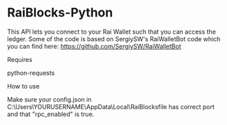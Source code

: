 # RaiBlocks-Python
This API lets you connect to your Rai Wallet such that you can access the ledger. Some of the code is based on SergiySW's RaiWalletBot code which you can find here: https://github.com/SergiySW/RaiWalletBot

Requires

python-requests

How to use

Make sure your config.json in C:\Users\YOURUSERNAME\AppData\Local\RaiBlocksfile has correct port and that
"rpc_enabled" is true.
